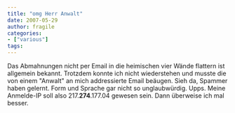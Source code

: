 ```yaml
---
title: "omg Herr Anwalt"
date: 2007-05-29
author: fragile
categories:
- ["various"]
tags:
---
```

Das Abmahnungen nicht per Email in die heimischen vier Wände flattern ist allgemein bekannt. Trotzdem konnte ich nicht wiederstehen und musste die von einem "Anwalt" an mich addressierte Email beäugen. Sieh da, Spammer haben gelernt. Form und Sprache gar nicht so unglaubwürdig. Upps. Meine Anmelde-IP soll also 217.<strong>274</strong>.177.04 gewesen sein. Dann überweise ich mal besser.